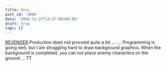 ```yaml
---
title: Heuu
post_id: '3086'
date: '2003-11-27T14:37:00+09:00'
draft: true
tags: []
---
```


[REVENGER](https://danmaq.com/revenger) Production does not proceed quite a bit ... .... Programming is going well, but I am struggling hard to draw background graphics. When the background is completed, you can not place enemy characters on the ground ... TT
